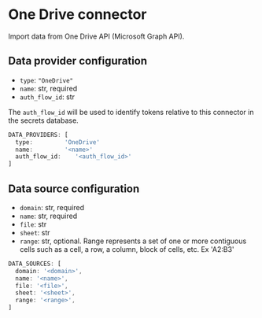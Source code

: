 # One Drive connector

Import data from One Drive API (Microsoft Graph API).

## Data provider configuration

* `type`: `"OneDrive"`
* `name`: str, required
* `auth_flow_id`: str

The `auth_flow_id` will be used to identify tokens relative to this connector in the secrets database.

```javascript
DATA_PROVIDERS: [
  type:         'OneDrive'
  name:         '<name>'
  auth_flow_id:    '<auth_flow_id>'
]
```

## Data source configuration

* `domain`: str, required
* `name`: str, required
* `file`: str
* `sheet`: str
* `range`: str, optional. Range represents a set of one or more contiguous cells such as a cell, a row, a column, block of cells, etc. Ex 'A2:B3'

```javascript
DATA_SOURCES: [
  domain: '<domain>',
  name: '<name>',
  file: '<file>',
  sheet: '<sheet>',
  range: '<range>',
]
```
